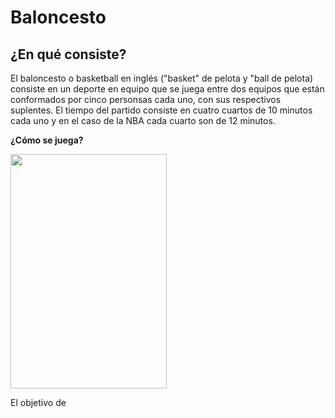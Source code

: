 # Baloncesto 

## ¿En qué consiste?  
El baloncesto o basketball en inglés ("basket" de pelota y "ball de pelota) consiste en un deporte en equipo que se juega entre dos equipos que están conformados por cinco personsas cada uno, con sus respectivos suplentes. El tiempo del partido consiste en cuatro cuartos de 10 minutos cada uno y en el caso de la NBA cada cuarto son de 12 minutos.  

__¿Cómo se juega?__


<img src="(https://imagenes.elpais.com/resizer/BXeLY5YiW4kq7F7204iXedrdWv8=/414x0/filters:focal(2338x541:2348x551)/cloudfront-eu-central-1.images.arcpublishing.com/prisa/VXNGBAXOBEWJJOJ7RPT5XACHHQ.jpg)" height="375" width="250">

El objetivo de 
